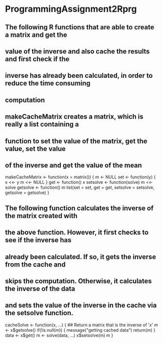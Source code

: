 ProgrammingAssignment2Rprg
==========================
## The following R functions that are able to create a matrix and get the
## value of the inverse and also cache the results and first check if the 
## inverse has already been calculated, in order to reduce the time consuming
## computation

## makeCacheMatrix creates a matrix, which is really a list containing a 
## function to set the value of the matrix, get the value, set the value 
## of the inverse and get the value of the mean

makeCacheMatrix <- function(x = matrix()) {
  m <- NULL
  set <- function(y) {
    x <<- y
    m <<- NULL
  }
  get <- function() x
  setsolve <- function(solve) m <<- solve
  getsolve <- function() m
  list(set = set, get = get,
       setsolve = setsolve,
       getsolve = getsolve)
}


## The following function calculates the inverse of the matrix created with 
## the above function. However, it first checks to see if the inverse has 
## already been calculated. If so, it gets the inverse from the cache and 
## skips the computation. Otherwise, it calculates the inverse of the data 
## and sets the value of the inverse in the cache via the setsolve function.

cacheSolve <- function(x, ...) {
        ## Return a matrix that is the inverse of 'x'
  m <- x$getsolve()
  if(!is.null(m)) {
    message("getting cached data")
    return(m)
  }
  data <- x$get()
  m <- solve(data, ...)
  x$setsolve(m)
  m
}
